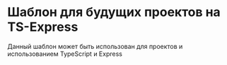 # Шаблон для будущих проектов на TS-Express

Данный шаблон может быть использован для проектов и использованием TypeScript и Express
